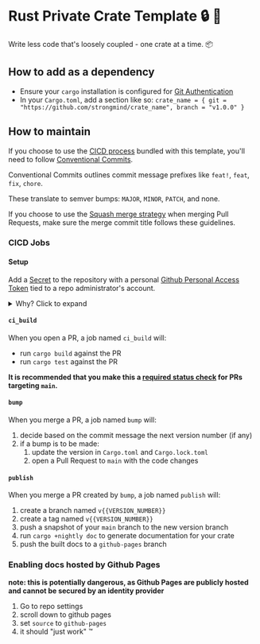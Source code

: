 # Rust Private Crate Template :lock: :crab:
Write less code that's loosely coupled - one crate at a time. :package:

## How to add as a dependency
- Ensure your `cargo` installation is configured for [Git Authentication]
- In your `Cargo.toml`, add a section like so: `crate_name = { git = "https://github.com/strongmind/crate_name", branch = "v1.0.0" }`


## How to maintain
If you choose to use the [CICD process](#cicd-process) bundled with this template, you'll need to follow [Conventional Commits].

Conventional Commits outlines commit message prefixes like `feat!`, `feat`, `fix`, `chore`.

These translate to semver bumps: `MAJOR`, `MINOR`, `PATCH`, and none.

If you choose to use the [Squash merge strategy] when merging Pull Requests, make sure the merge commit title follows these guidelines.

### CICD Jobs

#### Setup
Add a [Secret] to the repository with a personal [Github Personal Access Token] tied to a repo administrator's account.
<details>
  <summary>Why? Click to expand</summary>
  
  > Github Actions can open PRs, but those PRs will not trigger other Actions (`ci_build` or `publish`).
  > Using a PAT allows the repo to check that the PR is mergeable, and run the `publish` job on merge.

</details>

#### `ci_build`
When you open a PR, a job named `ci_build` will:
- run `cargo build` against the PR
- run `cargo test` against the PR

**It is recommended that you make this a [required status check] for PRs targeting `main`.**

#### `bump`
When you merge a PR, a job named `bump` will:
1. decide based on the commit message the next version number (if any)
1. if a bump is to be made:
    1. update the version in `Cargo.toml` and `Cargo.lock.toml`
    1. open a Pull Request to `main` with the code changes

#### `publish`
When you merge a PR created by `bump`, a job named `publish` will:
1. create a branch named `v{{VERSION_NUMBER}}`
1. create a tag named `v{{VERSION_NUMBER}}`
1. push a snapshot of your `main` branch to the new version branch
1. run `cargo +nightly doc` to generate documentation for your crate
1. push the built docs to a `github-pages` branch

### Enabling docs hosted by Github Pages
**note: this is potentially dangerous, as Github Pages are publicly hosted and cannot be secured by an identity provider**
1. Go to repo settings
1. scroll down to github pages
1. set `source` to `github-pages`
1. it should "just work" :tm:

[Git Authentication]: https://doc.rust-lang.org/cargo/appendix/git-authentication.html#git-authentication
[required status check]: https://docs.github.com/en/github/administering-a-repository/enabling-required-status-checks
[Squash merge strategy]: https://docs.github.com/en/github/administering-a-repository/about-merge-methods-on-github
[Conventional Commits]: https://www.conventionalcommits.org/en/v1.0.0/
[Secret]: https://docs.github.com/en/actions/configuring-and-managing-workflows/creating-and-storing-encrypted-secrets
[Github personal access token]: https://docs.github.com/en/github/authenticating-to-github/creating-a-personal-access-token


